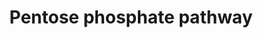 ---
annotations:
- id: PW:0000045
  parent: classic metabolic pathway
  type: Pathway Ontology
  value: pentose phosphate pathway
authors:
- Kdahlquist
- MaintBot
- Ddigles
- Nuno
- Khanspers
- Egonw
- L Dupuis
- Eweitz
description: ''
last-edited: 2021-05-24
organisms:
- Drosophila melanogaster
redirect_from:
- /index.php/Pathway:WP421
- /instance/WP421
revision: null
schema-jsonld:
- '@context': https://schema.org/
  '@id': https://wikipathways.github.io/pathways/WP421.html
  '@type': Dataset
  creator:
    '@type': Organization
    name: WikiPathways
  description: ''
  keywords:
  - 6-Phosphogluconate
  - 6-Phosphoglucono-delta-lactone
  - CG17333
  - CG30410
  - CG30499
  - Fructose-6-Phosphate
  - Fructose-6-Phosphate + Erythose-4-Phosphate
  - Glucose-6-Phosphate
  - Glyceraldehyde-3-Phosphate
  - Pgd
  - Ribose-5-Phosphate
  - Ribulose-5-Phosphate
  - Sedoheptulose-7-Phosphate
  - TKT
  - Tal
  - Xylulose-5-Phosphate
  - Zw
  license: CC0
  name: Pentose phosphate pathway
seo: CreativeWork
title: Pentose phosphate pathway
wpid: WP421
---